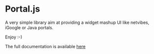 Portal.js
=======================================

A very simple library aim at providing a widget mashup UI like netvibes, iGoogle or Java portals.

Enjoy :-)

The full documentation is available [here](http://portal-js.github.io/portal.js/)
